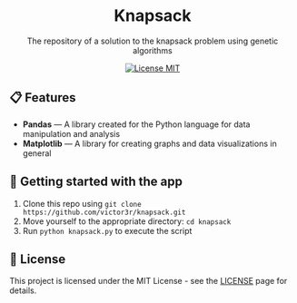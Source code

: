 <h1 align="center">
Knapsack
</h1>

<p align="center">The repository of a solution to the knapsack problem using genetic algorithms</p>

<p align="center">
  <a href="https://opensource.org/licenses/MIT">
    <img src="https://img.shields.io/badge/License-MIT-red.svg" alt="License MIT">
  </a>
</p>

## 📋 Features

- **Pandas** — A library created for the Python language for data manipulation and analysis
- **Matplotlib**  — A library for creating graphs and data visualizations in general

## 🚀 Getting started with the app

1. Clone this repo using `git clone https://github.com/victor3r/knapsack.git`
2. Move yourself to the appropriate directory: `cd knapsack`<br />
3. Run `python knapsack.py` to execute the script

## 📝 License

This project is licensed under the MIT License - see the [LICENSE](https://opensource.org/licenses/MIT) page for details.
